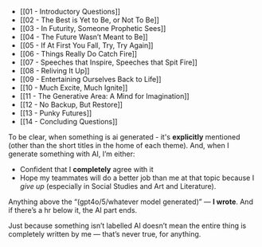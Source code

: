  - [[01 - Introductory Questions]]
 - [[02 - The Best is Yet to Be, or Not To Be]]
 - [[03 - In Futurity, Someone Prophetic Sees]]
 - [[04 - The Future Wasn’t Meant to Be]]
 - [[05 - If At First You Fall, Try, Try Again]]
 - [[06 - Things Really Do Catch Fire]]
 - [[07 - Speeches that Inspire, Speeches that Spit Fire]]
 - [[08 - Reliving It Up]]
 - [[09 - Entertaining Ourselves Back to Life]]
 - [[10 - Much Excite, Much Ignite]]
 - [[11 - The Generative Area: A Mind for Imagination]]
 - [[12 - No Backup, But Restore]]
 - [[13 - Punky Futures]]
 - [[14 - Concluding Questions]]

To be clear, when something is ai generated - it's **explicitly** mentioned (other than the short titles in the home of each theme). And, when I generate something with AI, I’m either:

 - Confident that I **completely** agree with it
 - Hope my teammates will do a better job than me at that topic because I *give up* (especially in Social Studies and Art and Literature).

Anything above the “(gpt4o/5/whatever model generated)” — **I wrote**. And if there’s a hr below it, the AI part ends.

Just because something isn’t labelled AI doesn’t mean the entire thing is completely written by me — that’s never true, for anything.